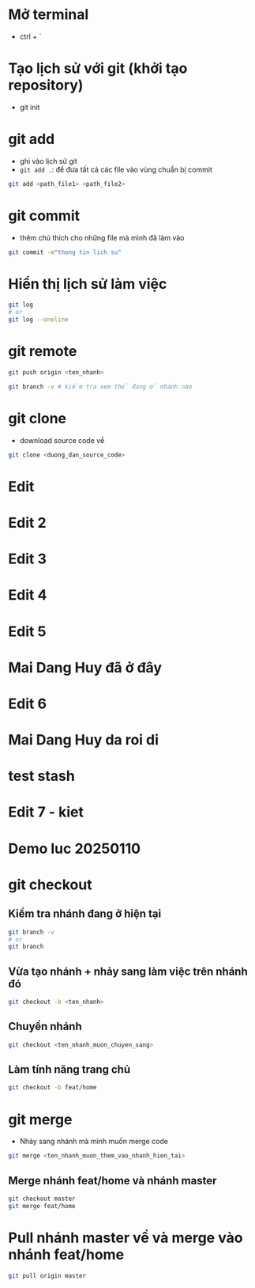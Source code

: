 # Mở terminal

- ctrl + `

# Tạo lịch sử với git (khởi tạo repository)

- git init

# git add

- ghi vào lịch sử git
- `git add .`: để đưa tất cả các file vào vùng chuẩn bị commit

```bash
git add <path_file1> <path_file2>
```

# git commit

- thêm chú thích cho những file mà mình đã làm vào

```bash
git commit -m"thong tin lich su"
```

# Hiển thị lịch sử làm việc

```bash
git log
# or
git log --oneline
```

# git remote

```bash
git push origin <ten_nhanh>
```

```bash
git branch -v # kiểm tra xem thử đang ở nhánh nào
```

# git clone

- download source code về

```bash
git clone <duong_dan_source_code>
```

# Edit

# Edit 2

# Edit 3

# Edit 4
# Edit 5

# Mai Dang Huy đã ở đây

# Edit 6

# Mai Dang Huy da roi di

# test stash

# Edit 7 - kiet

# Demo luc 20250110

# git checkout

## Kiểm tra nhánh đang ở hiện tại

```bash
git branch -v
# or
git branch
```

## Vừa tạo nhánh + nhảy sang làm việc trên nhánh đó

```bash
git checkout -b <ten_nhanh> 
```

## Chuyển nhánh

```bash
git checkout <ten_nhanh_muon_chuyen_sang>
```

## Làm tính năng trang chủ

```bash
git checkout -b feat/home
```

# git merge
- Nhảy sang nhánh mà mình muốn merge code
```bash
git merge <ten_nhanh_muon_them_vao_nhanh_hien_tai>
```

## Merge nhánh feat/home và nhánh master
```bash
git checkout master
git merge feat/home
```

# Pull nhánh master về và merge vào nhánh feat/home
```bash
git pull origin master
```